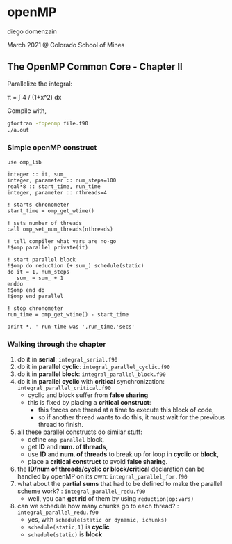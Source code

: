 # openMP
diego domenzain

March 2021 @ Colorado School of Mines

## The OpenMP Common Core - Chapter II

Parallelize the integral:

π = ∫ 4 / (1+x^2) dx

Compile with,
```bash
gfortran -fopenmp file.f90
./a.out
```

### Simple openMP construct

```fortran90
use omp_lib

integer :: it, sum_
integer, parameter :: num_steps=100
real*8 :: start_time, run_time
integer, parameter :: nthreads=4

! starts chronometer 
start_time = omp_get_wtime()

! sets number of threads
call omp_set_num_threads(nthreads)

! tell compiler what vars are no-go
!$omp parallel private(it)

! start parallel block
!$omp do reduction (+:sum_) schedule(static)
do it = 1, num_steps
   sum_ = sum_ + 1
enddo
!$omp end do
!$omp end parallel

! stop chronometer
run_time = omp_get_wtime() - start_time

print *, ' run-time was ',run_time,'secs'
```

### Walking through the chapter

1. do it in **serial**: ```integral_serial.f90```
1. do it in **parallel cyclic**: ```integral_parallel_cyclic.f90```
1. do it in **parallel block**: ```integral_parallel_block.f90```
1. do it in **parallel cyclic** with **critical** synchronization: ```integral_parallel_critical.f90```
    * cyclic and block suffer from **false sharing**
    * this is fixed by placing a **critical construct**:
      * this forces one thread at a time to execute this block of code,
      * so if another thread wants to do this, it must wait for the previous thread to finish.
1. all these parallel constructs do similar stuff:
    * define ```omp parallel``` block,
    * get **ID** and **num. of threads**,
    * use **ID** and **num. of threads** to break up for loop in **cyclic** or **block**,
    * place a **critical construct** to avoid **false sharing**.
1. the **ID/num of threads/cyclic or block/critical** declaration can be handled by openMP on its own: ```integral_parallel_for.f90```
1. what about the **partial sums** that had to be defined to make the parallel scheme work? : ```integral_parallel_redu.f90```
    * well, you can **get rid** of them by using ```reduction(op:vars)```
1. can we schedule how many chunks go to each thread? : ```integral_parallel_redu.f90```
    * yes, with ```schedule(static or dynamic, ichunks)```
    * ```schedule(static,1)``` is **cyclic**
    * ```schedule(static)```   is **block**